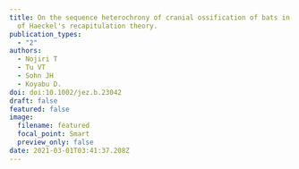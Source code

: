 ```yaml
---
title: On the sequence heterochrony of cranial ossification of bats in the light
  of Haeckel's recapitulation theory.
publication_types:
  - "2"
authors:
  - Nojiri T
  - Tu VT
  - Sohn JH
  - Koyabu D.
doi: doi:10.1002/jez.b.23042
draft: false
featured: false
image:
  filename: featured
  focal_point: Smart
  preview_only: false
date: 2021-03-01T03:41:37.208Z
---
```

